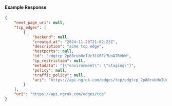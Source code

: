 <!-- Code generated for API Clients. DO NOT EDIT. -->

#### Example Response

```json
{
	"next_page_uri": null,
	"tcp_edges": [
		{
			"backend": null,
			"created_at": "2024-11-20T21:02:23Z",
			"description": "acme tcp edge",
			"hostports": null,
			"id": "edgtcp_2p88rubHoIUc3lG6Fz7UoA7RVKW",
			"ip_restriction": null,
			"metadata": "{\"environment\": \"staging\"}",
			"policy": null,
			"traffic_policy": null,
			"uri": "https://api.ngrok.com/edges/tcp/edgtcp_2p88rubHoIUc3lG6Fz7UoA7RVKW"
		}
	],
	"uri": "https://api.ngrok.com/edges/tcp"
}
```
